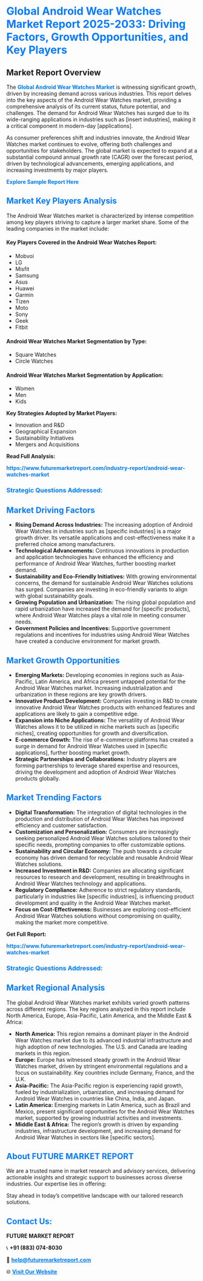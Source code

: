 <h1 style="color: #007BFF;">Global Android Wear Watches Market Report 2025-2033: Driving Factors, Growth Opportunities, and Key Players</h1>

<section id="overview">
<h2>Market Report Overview</h2>
<p>The <a href="https://www.futuremarketreport.com/industry-report/android-wear-watches-market" style="color: #007BFF; text-decoration: none;"><strong>Global Android Wear Watches Market</strong></a> is witnessing significant growth, driven by increasing demand across various industries. This report delves into the key aspects of the Android Wear Watches market, providing a comprehensive analysis of its current status, future potential, and challenges. The demand for Android Wear Watches has surged due to its wide-ranging applications in industries such as [insert industries], making it a critical component in modern-day [applications].</p>
<p>As consumer preferences shift and industries innovate, the Android Wear Watches market continues to evolve, offering both challenges and opportunities for stakeholders. The global market is expected to expand at a substantial compound annual growth rate (CAGR) over the forecast period, driven by technological advancements, emerging applications, and increasing investments by major players.</p>
</section>

<section id="overview">
<p><a href="https://www.futuremarketreport.com/request-sample/reportId=44164" style="color: #007BFF; text-decoration: none;"><strong>Explore Sample Report Here</strong></a></p>
</section>

<section id="key-players">
<h2 style="color: #007BFF;">Market Key Players Analysis</h2>
<p>The Android Wear Watches market is characterized by intense competition among key players striving to capture a larger market share. Some of the leading companies in the market include:</p>
<h4>Key Players Covered in the Android Wear Watches Report:</h4>
<ul><li>Mobvoi</li><li>LG</li><li>Misfit</li><li>Samsung</li><li>Asus</li><li>Huawei</li><li>Garmin</li><li>Tizen</li><li>Moto</li><li>Sony</li><li>Geek</li><li>Fitbit</li></ul>
<h4>Android Wear Watches Market Segmentation by Type:</h4>
<ul><li>Square Watches</li><li>Circle Watches</li></ul>

<h4>Android Wear Watches Market Segmentation by Application:</h4>
<ul><li>Women</li><li>Men</li><li>Kids</li></ul>
<p><strong>Key Strategies Adopted by Market Players:</strong></p>
<ul>
<li>Innovation and R&D</li>
<li>Geographical Expansion</li>
<li>Sustainability Initiatives</li>
<li>Mergers and Acquisitions</li>
</ul>
</section>

<section>
<p><strong>Read Full Analysis: </strong></p><a href="https://www.futuremarketreport.com/industry-report/android-wear-watches-market" style="color: #007BFF; text-decoration: none;"><strong>https://www.futuremarketreport.com/industry-report/android-wear-watches-market</strong></a>
<h3 style="color: #007BFF;">Strategic Questions Addressed:</h3>
</section>

<section id="driving-factors">
<h2 style="color: #007BFF;">Market Driving Factors</h2>
<ul>
<li><strong>Rising Demand Across Industries:</strong> The increasing adoption of Android Wear Watches in industries such as [specific industries] is a major growth driver. Its versatile applications and cost-effectiveness make it a preferred choice among manufacturers.</li>
<li><strong>Technological Advancements:</strong> Continuous innovations in production and application technologies have enhanced the efficiency and performance of Android Wear Watches, further boosting market demand.</li>
<li><strong>Sustainability and Eco-Friendly Initiatives:</strong> With growing environmental concerns, the demand for sustainable Android Wear Watches solutions has surged. Companies are investing in eco-friendly variants to align with global sustainability goals.</li>
<li><strong>Growing Population and Urbanization:</strong> The rising global population and rapid urbanization have increased the demand for [specific products], where Android Wear Watches plays a vital role in meeting consumer needs.</li>
<li><strong>Government Policies and Incentives:</strong> Supportive government regulations and incentives for industries using Android Wear Watches have created a conducive environment for market growth.</li>
</ul>
</section>

<section id="growth-opportunities">
<h2 style="color: #007BFF;">Market Growth Opportunities</h2>
<ul>
<li><strong>Emerging Markets:</strong> Developing economies in regions such as Asia-Pacific, Latin America, and Africa present untapped potential for the Android Wear Watches market. Increasing industrialization and urbanization in these regions are key growth drivers.</li>
<li><strong>Innovative Product Development:</strong> Companies investing in R&D to create innovative Android Wear Watches products with enhanced features and applications are likely to gain a competitive edge.</li>
<li><strong>Expansion into Niche Applications:</strong> The versatility of Android Wear Watches allows it to be utilized in niche markets such as [specific niches], creating opportunities for growth and diversification.</li>
<li><strong>E-commerce Growth:</strong> The rise of e-commerce platforms has created a surge in demand for Android Wear Watches used in [specific applications], further boosting market growth.</li>
<li><strong>Strategic Partnerships and Collaborations:</strong> Industry players are forming partnerships to leverage shared expertise and resources, driving the development and adoption of Android Wear Watches products globally.</li>
</ul>
</section>

<section id="trending-factors">
<h2 style="color: #007BFF;">Market Trending Factors</h2>
<ul>
<li><strong>Digital Transformation:</strong> The integration of digital technologies in the production and distribution of Android Wear Watches has improved efficiency and customer satisfaction.</li>
<li><strong>Customization and Personalization:</strong> Consumers are increasingly seeking personalized Android Wear Watches solutions tailored to their specific needs, prompting companies to offer customizable options.</li>
<li><strong>Sustainability and Circular Economy:</strong> The push towards a circular economy has driven demand for recyclable and reusable Android Wear Watches solutions.</li>
<li><strong>Increased Investment in R&D:</strong> Companies are allocating significant resources to research and development, resulting in breakthroughs in Android Wear Watches technology and applications.</li>
<li><strong>Regulatory Compliance:</strong> Adherence to strict regulatory standards, particularly in industries like [specific industries], is influencing product development and quality in the Android Wear Watches market.</li>
<li><strong>Focus on Cost-Effectiveness:</strong> Businesses are exploring cost-efficient Android Wear Watches solutions without compromising on quality, making the market more competitive.</li>
</ul>
</section>

<section>
<p><strong>Get Full Report: </strong></p><a href="https://www.futuremarketreport.com/industry-report/android-wear-watches-market" style="color: #007BFF; text-decoration: none;"><strong>https://www.futuremarketreport.com/industry-report/android-wear-watches-market</strong></a>
<h3 style="color: #007BFF;">Strategic Questions Addressed:</h3>
</section>


<section id="regional-analysis">
<h2 style="color: #007BFF;">Market Regional Analysis</h2>
<p>The global Android Wear Watches market exhibits varied growth patterns across different regions. The key regions analyzed in this report include North America, Europe, Asia-Pacific, Latin America, and the Middle East & Africa:</p>
<ul>
<li><strong>North America:</strong> This region remains a dominant player in the Android Wear Watches market due to its advanced industrial infrastructure and high adoption of new technologies. The U.S. and Canada are leading markets in this region.</li>
<li><strong>Europe:</strong> Europe has witnessed steady growth in the Android Wear Watches market, driven by stringent environmental regulations and a focus on sustainability. Key countries include Germany, France, and the U.K.</li>
<li><strong>Asia-Pacific:</strong> The Asia-Pacific region is experiencing rapid growth, fueled by industrialization, urbanization, and increasing demand for Android Wear Watches in countries like China, India, and Japan.</li>
<li><strong>Latin America:</strong> Emerging markets in Latin America, such as Brazil and Mexico, present significant opportunities for the Android Wear Watches market, supported by growing industrial activities and investments.</li>
<li><strong>Middle East & Africa:</strong> The region’s growth is driven by expanding industries, infrastructure development, and increasing demand for Android Wear Watches in sectors like [specific sectors].</li>
</ul>
</section>

<footer>
<h2 style="color: #007BFF;">About FUTURE MARKET REPORT</h2>
<p>We are a trusted name in market research and advisory services, delivering actionable insights and strategic support to businesses across diverse industries. Our expertise lies in offering:</p>

<p>Stay ahead in today’s competitive landscape with our tailored research solutions.</p>

<h2 style="color: #007BFF;">Contact Us:</h2>
<p><strong>FUTURE MARKET REPORT</strong></p>
<p>📞 <strong>+91 (883) 074-8030</strong></p>
<p>📧 <strong><a href="mailto:help@futuremarketreport.com" style="color: #007BFF;">help@futuremarketreport.com</a></strong></p>
<p>🌐 <strong><a href="https://www.futuremarketreport.com/" style="color: #007BFF;">Visit Our Website</a></strong></p>
</footer>